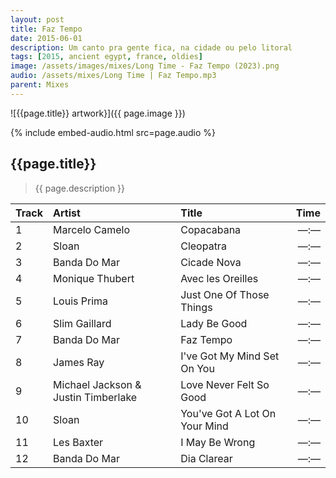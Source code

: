 ```yaml
---
layout: post
title: Faz Tempo
date: 2015-06-01
description: Um canto pra gente fica, na cidade ou pelo litoral
tags: [2015, ancient egypt, france, oldies]
image: /assets/images/mixes/Long Time - Faz Tempo (2023).png
audio: /assets/mixes/Long Time | Faz Tempo.mp3
parent: Mixes
---
```


![{{page.title}} artwork}]({{ page.image }})

{% include embed-audio.html src=page.audio %}

## {{page.title}}
>{{ page.description }}

| Track | Artist                              | Title                               |   Time |
|:------|:------------------------------------|:------------------------------------|-------:|
| 1     | Marcelo Camelo                      | Copacabana                          | —:—    |
| 2     | Sloan                               | Cleopatra                           | —:—    |
| 3     | Banda Do Mar                        | Cicade Nova                         | —:—    |
| 4     | Monique Thubert                     | Avec les Oreilles                   | —:—    |
| 5     | Louis Prima                         | Just One Of Those Things            | —:—    |
| 6     | Slim Gaillard                       | Lady Be Good                        | —:—    |
| 7     | Banda Do Mar                        | Faz Tempo                           | —:—    |
| 8     | James Ray                           | I've Got My Mind Set On You         | —:—    |
| 9     | Michael Jackson & Justin Timberlake | Love Never Felt So Good             | —:—    |
| 10    | Sloan                               | You've Got A Lot On Your Mind       | —:—    |
| 11    | Les Baxter                          | I May Be Wrong                      | —:—    |
| 12    | Banda Do Mar                        | Dia Clarear                         | —:—    |